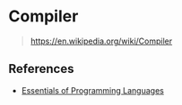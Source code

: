 # Compiler

> <https://en.wikipedia.org/wiki/Compiler>

## References

- [Essentials of Programming Languages](http://www.eopl3.com/)
